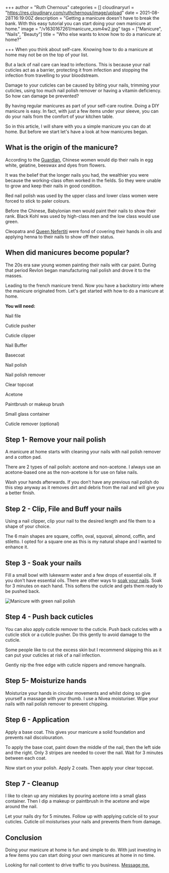 +++
author = "Ruth Chernous"
categories = []
cloudinaryurl = "https://res.cloudinary.com/ruthchernous/image/upload"
date = 2021-08-28T16:19:00Z
description = "Getting a manicure doesn't have to break the bank. With this easy tutorial you can start doing your own manicure at home."
image = "/v1630167261/manicure_xsm4w2.jpg"
tags = ["Manicure", "Nails", "Beauty"]
title = "Who else wants to know how to do a manicure at home?"

+++
When you think about self-care. Knowing how to do a manicure at home may not be on the top of your list.

But a lack of nail care can lead to infections. This is because your nail cuticles act as a barrier, protecting it from infection and stopping the infection from travelling to your bloodstream.

Damage to your cuticles can be caused by biting your nails, trimming your cuticles, using too much nail polish remover or having a vitamin deficiency. So how can damage be prevented?

By having regular manicures as part of your self-care routine. Doing a DIY manicure is easy. In fact, with just a few items under your sleeve, you can do your nails from the comfort of your kitchen table.

So in this article, I will share with you a simple manicure you can do at home. But before we start let's have a look at how manicures began.

## **What is the origin of the manicure?**

According to the [Guardian](https://www.theguardian.com/fashion/2021/jan/27/from-ancient-egypt-to-cardi-b-a-cultural-history-of-the-manicure "origin of the manicure"), Chinese women would dip their nails in egg white, gelatine, beeswax and dyes from flowers.

It was the belief that the longer nails you had, the wealthier you were because the working-class often worked in the fields. So they were unable to grow and keep their nails in good condition.

Red nail polish was used by the upper class and lower class women were forced to stick to paler colours.

Before the Chinese, Babylonian men would paint their nails to show their rank. Black Kohl was used by high-class men and the low class would use green.

Cleopatra and [Queen Nefertiti](https://www.marieclaire.com/beauty/makeup/a9570/history-of-manicures/ "Manicure history") were fond of covering their hands in oils and applying henna to their nails to show off their status.

## **When did manicures become popular?**

The 20s era saw young women painting their nails with car paint. During that period Revlon began manufacturing nail polish and drove it to the masses.

Leading to the french manicure trend. Now you have a backstory into where the manicure originated from. Let's get started with how to do a manicure at home.

**You will need:**

Nail file

Cuticle pusher

Cuticle clipper

Nail Buffer

Basecoat

Nail polish

Nail polish remover

Clear topcoat

Acetone

Paintbrush or makeup brush

Small glass container

Cuticle remover (optional)

## **Step 1- Remove your nail polish**

A manicure at home starts with cleaning your nails with nail polish remover and a cotton pad.

There are 2 types of nail polish: acetone and non-acetone. I always use an acetone-based one as the non-acetone is for use on false nails.

Wash your hands afterwards. If you don’t have any previous nail polish do this step anyway as it removes dirt and debris from the nail and will give you a better finish.

## **Step 2 - Clip, File and Buff your nails**

Using a nail clipper, clip your nail to the desired length and file them to a shape of your choice.

The 6 main shapes are square, coffin, oval, squoval, almond, coffin, and stiletto. I opted for a square one as this is my natural shape and I wanted to enhance it.

## **Step 3 - Soak your nails**

Fill a small bowl with lukewarm water and a few drops of essential oils. If you don't have essential oils. There are other ways to [soak your nails](https://bellezzaspava.com/7-great-ways-soak-nails-before-manicure/). Soak for 3 minutes on each hand. This softens the cuticle and gets them ready to be pushed back.

![Manicure with green nail polish](https://res.cloudinary.com/ruthchernous/image/upload/v1630167460/Blue_manicure_wq7dzr.jpg "Manicure at home")

## **Step 4 - Push back cuticles**

You can also apply cuticle remover to the cuticle. Push back cuticles with a cuticle stick or a cuticle pusher. Do this gently to avoid damage to the cuticle.

Some people like to cut the excess skin but I recommend skipping this as it can put your cuticles at risk of a nail infection.

Gently nip the free edge with cuticle nippers and remove hangnails.

## **Step 5- Moisturize hands**

Moisturize your hands in circular movements and whilst doing so give yourself a massage with your thumb. I use a Nivea moisturiser. Wipe your nails with nail polish remover to prevent chipping.

## **Step 6 - Application**

Apply a base coat. This gives your manicure a solid foundation and prevents nail discolouration.

To apply the base coat, paint down the middle of the nail, then the left side and the right. Only 3 stripes are needed to cover the nail. Wait for 3 minutes between each coat.

Now start on your polish. Apply 2 coats. Then apply your clear topcoat.

## **Step 7 - Cleanup**

I like to clean up any mistakes by pouring acetone into a small glass container. Then I dip a makeup or paintbrush in the acetone and wipe around the nail.

Let your nails dry for 5 minutes. Follow up with applying cuticle oil to your cuticles. Cuticle oil moisturises your nails and prevents them from damage.

## **Conclusion**

Doing your manicure at home is fun and simple to do. With just investing in a few items you can start doing your own manicures at home in no time.

Looking for nail content to drive traffic to you business. [Message me.  ]()